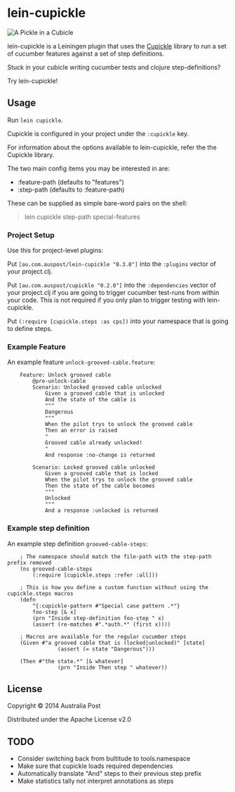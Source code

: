 # lein-cupickle

![A Pickle in a Cubicle](http://i.imgur.com/Ost19IX.png)

lein-cupickle is a Leiningen plugin that uses the [Cupickle](https://github.com/MyPost/cupickle)
library to run a set of cucumber features against a set of step definitions.

Stuck in your cubicle writing cucumber tests and clojure step-definitions?

Try lein-cupickle!


## Usage

Run `lein cupickle`.

Cupickle is configured in your project under the `:cupickle` key.

For information about the options available to lein-cupickle, refer
the the Cupickle library.

The two main config items you may be interested in are:

* :feature-path (defaults to "features")
* :step-path    (defaults to :feature-path)

These can be supplied as simple bare-word pairs on the shell:

> lein cupickle step-path special-features


### Project Setup

Use this for project-level plugins:

Put `[au.com.auspost/lein-cupickle "0.3.0"]` into the `:plugins` vector of your project.clj.

Put `[au.com.auspost/cupickle "0.2.0"]` into the `:dependencies`
vector of your project.clj if you are going to trigger cucumber test-runs from
within your code. This is not required if you only plan to trigger testing with
lein-cupickle.

Put `(:require [cupickle.steps :as cps])` into your namespace that is going to define steps.


### Example Feature

An example feature `unlock-grooved-cable.feature`:

		Feature: Unlock grooved cable
			@pre-unlock-cable
			Scenario: Unlocked grooved cable unlocked
				Given a grooved cable that is unlocked
				And the state of the cable is
				"""
				Dangerous
				"""
				When the pilot trys to unlock the grooved cable
				Then an error is raised
				"
				Grooved cable already unlocked!
				"
				And response :no-change is returned

			Scenario: Locked grooved cable unlocked
				Given a grooved cable that is locked
				When the pilot trys to unlock the grooved cable
				Then the state of the cable becomes
				"""
				Unlocked
				"""
				And a response :unlocked is returned

### Example step definition

An example step definition `grooved-cable-steps`:

		; The namespace should match the file-path with the step-path prefix removed
		(ns grooved-cable-steps
			(:require [cupickle.steps :refer :all]))

		; This is how you define a custom function without using the cupickle.steps macros
		(defn
			^{:cupickle-pattern #"Special case pattern .*"}
			foo-step [& x]
			(prn "Inside step-definition foo-step " x)
			(assert (re-matches #".*auth.*" (first x))))

		; Macros are available for the regular cucumber steps
		(Given #"a grooved cable that is (locked|unlocked)" [state]
					(assert (= state "Dangerous")))

		(Then #"the state.*" [& whatever]
					(prn "Inside Then step " whatever))


## License

Copyright © 2014 Australia Post

Distributed under the Apache License v2.0

## TODO

* Consider switching back from bultitude to tools.namespace
* Make sure that cupickle loads required dependencies
* Automatically translate "And" steps to their previous step prefix
* Make statistics tally not interpret annotations as steps
